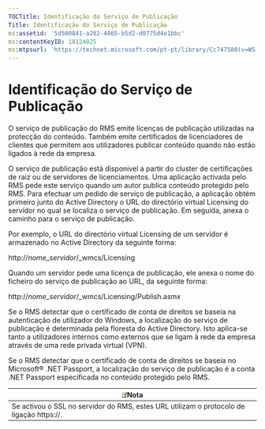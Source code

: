 ```yaml
---
TOCTitle: Identificação do Serviço de Publicação
Title: Identificação do Serviço de Publicação
ms:assetid: '5d500841-a202-4865-b5d2-d0775d4e1bbc'
ms:contentKeyID: 18124025
ms:mtpsurl: 'https://technet.microsoft.com/pt-pt/library/Cc747580(v=WS.10)'
---
```


Identificação do Serviço de Publicação
======================================

O serviço de publicação do RMS emite licenças de publicação utilizadas na protecção do conteúdo. Também emite certificados de licenciadores de clientes que permitem aos utilizadores publicar conteúdo quando não estão ligados à rede da empresa.

O serviço de publicação está disponível a partir do cluster de certificações de raiz ou de servidores de licenciamentos. Uma aplicação activada pelo RMS pede este serviço quando um autor publica conteúdo protegido pelo RMS. Para efectuar um pedido de serviço de publicação, a aplicação obtém primeiro junto do Active Directory o URL do directório virtual Licensing do servidor no qual se localiza o serviço de publicação. Em seguida, anexa o caminho para o serviço de publicação.

Por exemplo, o URL do directório virtual Licensing de um servidor é armazenado no Active Directory da seguinte forma:

http://*nome\_servidor*/\_wmcs/Licensing

Quando um servidor pede uma licença de publicação, ele anexa o nome do ficheiro do serviço de publicação ao URL, da seguinte forma:

http://*nome\_servidor*/\_wmcs/Licensing/Publish.asmx

Se o RMS detectar que o certificado de conta de direitos se baseia na autenticação de utilizador do Windows, a localização do serviço de publicação é determinada pela floresta do Active Directory. Isto aplica-se tanto a utilizadores internos como externos que se ligam à rede da empresa através de uma rede privada virtual (VPN).

Se o RMS detectar que o certificado de conta de direitos se baseia no Microsoft® .NET Passport, a localização do serviço de publicação é a conta .NET Passport especificada no conteúdo protegido pelo RMS.

| ![](images/Cc747580.note(WS.10).gif)Nota                    |
|------------------------------------------------------------------------------------------|
| Se activou o SSL no servidor do RMS, estes URL utilizam o protocolo de ligação https://. |
